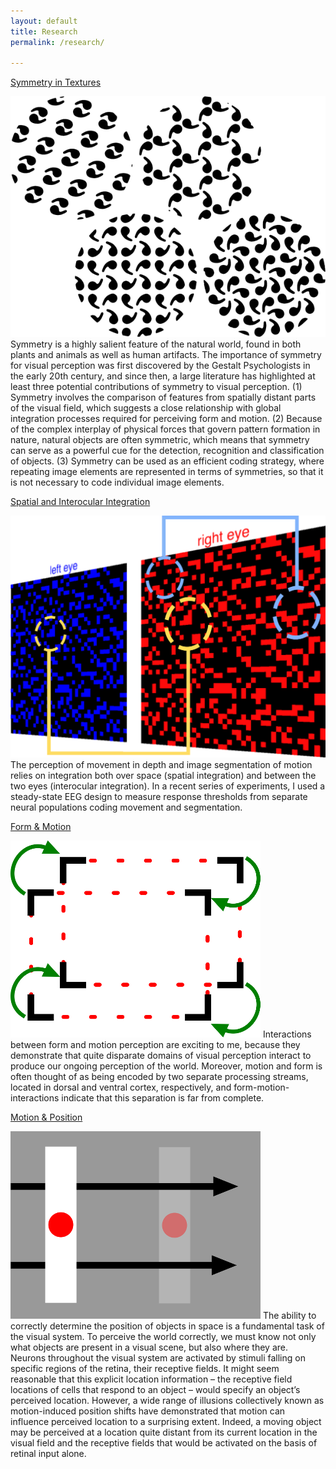 ```yaml
---
layout: default
title: Research
permalink: /research/

---
```

<a class="box-head" href="/research/symmetry">Symmetry in Textures</a>
<p class="box-body"><img id="logo-img" src="/assets/logos/logo_symmetry.png" alt="Symmetry Logo"> 
	Symmetry is a highly salient feature of the natural world, found in both plants and animals as well as human artifacts. The importance of symmetry for visual perception was first discovered by the Gestalt Psychologists in the early 20th century, and since then, a large literature has highlighted at least three potential contributions of symmetry to visual perception. (1) Symmetry involves the comparison of features from spatially distant parts of the visual field, which suggests a close relationship with global integration processes required for perceiving form and motion. (2) Because of the complex interplay of physical forces that govern pattern formation in nature, natural objects are often symmetric, which means that symmetry can serve as a powerful cue for the detection, recognition and classification of objects. (3) Symmetry can be used as an efficient coding strategy, where repeating image elements are represented in terms of symmetries, so that it is not necessary to code individual image elements. 
</p>

<a class="box-head" href="/research/integration">Spatial and Interocular Integration</a>
<p class="box-body"><img id="logo-img" src="/assets/logos/logo_integration.gif" alt="integration logo"> 
	The perception of movement in depth and image segmentation of motion relies on integration both over space (spatial integration) and between the two eyes (interocular integration). In a recent series of experiments, I used a steady-state EEG design to measure response thresholds from separate neural populations coding movement and segmentation.
</p>

<a class="box-head" href="/research/form-motion">Form & Motion</a>
<p class="box-body"><img id="logo-img" src="/assets/logos/logo_formmotion.png" alt="form-motion logo"> 
	Interactions between form and motion perception are exciting to me, because they demonstrate that quite disparate domains of visual perception interact to produce our ongoing perception of the world. Moreover, motion and form is often thought of as being encoded by two separate processing streams, located in dorsal and ventral cortex, respectively, and form-motion-interactions indicate that this separation is far from complete.
</p>

<a class="box-head" href="/research/mips">Motion & Position</a>
<p class="box-body"><img id="logo-img" src="/assets/logos/logo_mips.png" alt="mips logo"> 
	The ability to correctly determine the position of objects in space is a fundamental task of the visual system. To perceive the world correctly, we must know not only what objects are present in a visual scene, but also where they are. Neurons throughout the visual system are activated by stimuli falling on specific regions of the retina, their receptive fields. It might seem reasonable that this explicit location information – the receptive field locations of cells that respond to an object – would specify an object’s perceived location. However, a wide range of illusions collectively known as motion-induced position shifts have demonstrated that motion can influence perceived location to a surprising extent. Indeed, a moving object may be perceived at a location quite distant from its current location in the visual field and the receptive fields that would be activated on the basis of retinal input alone.
</p>